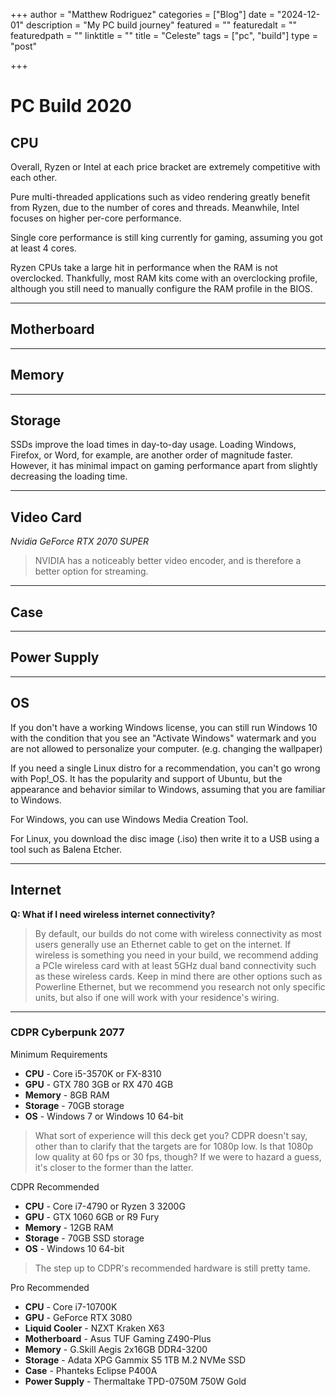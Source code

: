 +++
author = "Matthew Rodriguez"
categories = ["Blog"]
date = "2024-12-01"
description = "My PC build journey"
featured = ""
featuredalt = ""
featuredpath = ""
linktitle = ""
title = "Celeste"
tags = ["pc", "build"]
type = "post"

+++

# PC Build 2020

## CPU
Overall, Ryzen or Intel at each price bracket are extremely competitive with each other.

Pure multi-threaded applications such as video rendering greatly benefit from Ryzen, due to the number of cores and threads. Meanwhile, Intel focuses on higher per-core performance.

Single core performance is still king currently for gaming, assuming you got at least 4 cores.

Ryzen CPUs take a large hit in performance when the RAM is not overclocked. Thankfully, most RAM kits come with an overclocking profile, although you still need to manually configure the RAM profile in the BIOS.

***

## Motherboard

***

## Memory

***

## Storage
SSDs improve the load times in day-to-day usage. Loading Windows, Firefox, or Word, for example, are another order of magnitude faster. However, it has minimal impact on gaming performance apart from slightly decreasing the loading time.

***

## Video Card
*Nvidia GeForce RTX 2070 SUPER*
> NVIDIA has a noticeably better video encoder, and is therefore a better option for streaming.

***

## Case

***

## Power Supply

***

## OS

If you don't have a working Windows license, you can still run Windows 10 with the condition that you see an "Activate Windows" watermark and you are not allowed to personalize your computer. (e.g. changing the wallpaper)

If you need a single Linux distro for a recommendation, you can't go wrong with Pop!_OS. It has the popularity and support of Ubuntu, but the appearance and behavior similar to Windows, assuming that you are familiar to Windows.

For Windows, you can use Windows Media Creation Tool.

For Linux, you download the disc image (.iso) then write it to a USB using a tool such as Balena Etcher.

***

## Internet

**Q: What if I need wireless internet connectivity?**

 > By default, our builds do not come with wireless connectivity as most users generally use an Ethernet cable to get on the internet. If wireless is something you need in your build, we recommend adding a PCIe wireless card with at least 5GHz dual band connectivity such as these wireless cards. Keep in mind there are other options such as Powerline Ethernet, but we recommend you research not only specific units, but also if one will work with your residence's wiring.

***

### CDPR Cyberpunk 2077 

Minimum Requirements
- **CPU** - Core i5-3570K or FX-8310
- **GPU** - GTX 780 3GB or RX 470 4GB
- **Memory** - 8GB RAM
- **Storage** - 70GB storage
- **OS** - Windows 7 or Windows 10 64-bit

> What sort of experience will this deck get you? CDPR doesn't say, other than to clarify that the targets are for 1080p low. Is that 1080p low quality at 60 fps or 30 fps, though? If we were to hazard a guess, it's closer to the former than the latter.

CDPR Recommended

- **CPU** - Core i7-4790 or Ryzen 3 3200G
- **GPU** - GTX 1060 6GB or R9 Fury
- **Memory** - 12GB RAM
- **Storage** - 70GB SSD storage
- **OS** - Windows 10 64-bit

> The step up to CDPR's recommended hardware is still pretty tame.

Pro Recommended

- **CPU** - Core i7-10700K 
- **GPU** - GeForce RTX 3080
- **Liquid Cooler** - NZXT Kraken X63
- **Motherboard** - Asus TUF Gaming Z490-Plus
- **Memory** - G.Skill Aegis 2x16GB DDR4-3200
- **Storage** - Adata XPG Gammix S5 1TB M.2 NVMe SSD
- **Case** - Phanteks Eclipse P400A 
- **Power Supply** - Thermaltake TPD-0750M 750W Gold